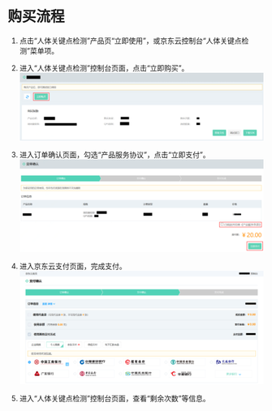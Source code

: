 # 购买流程



1.	点击“人体关键点检测”产品页“立即使用”，或京东云控制台“人体关键点检测”菜单项。


2.	进入“人体关键点检测”控制台页面，点击“立即购买”。
 ![1.png](../../../../image/AI-and-Machine-Learning/share-picture/1.png)

3.	进入订单确认页面，勾选“产品服务协议”，点击“立即支付”。
  ![2.png](../../../../image/AI-and-Machine-Learning/share-picture/2.png)

4.	进入京东云支付页面，完成支付。
  ![3.png](../../../../image/AI-and-Machine-Learning/share-picture/3.png)

5.	进入“人体关键点检测”控制台页面，查看“剩余次数”等信息。

